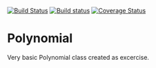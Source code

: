 [![Build Status](https://travis-ci.org/konserw/polynomial.svg?branch=master)](https://travis-ci.org/konserw/polynomial) [![Build status](https://ci.appveyor.com/api/projects/status/5yv7c6jq4oov5pwo?svg=true)](https://ci.appveyor.com/project/konserw/polynomial) [![Coverage Status](https://coveralls.io/repos/github/konserw/polynomial/badge.svg?branch=master)](https://coveralls.io/github/konserw/polynomial?branch=master)
# Polynomial
Very basic Polynomial class created as excercise.
